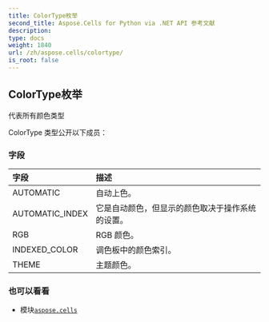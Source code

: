 ```yaml
---
title: ColorType枚举
second_title: Aspose.Cells for Python via .NET API 参考文献
description:
type: docs
weight: 1840
url: /zh/aspose.cells/colortype/
is_root: false
---
```

## ColorType枚举
代表所有颜色类型



ColorType 类型公开以下成员：

### 字段
|字段|描述|
| :- | :- |
| AUTOMATIC |自动上色。|
| AUTOMATIC_INDEX |它是自动颜色，但显示的颜色取决于操作系统的设置。|
| RGB | RGB 颜色。|
| INDEXED_COLOR |调色板中的颜色索引。|
| THEME |主题颜色。|



### 也可以看看
* 模块[`aspose.cells`](..)
